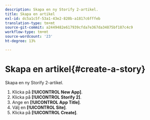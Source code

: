 ```yaml
---
description: Skapa en ny Storify 2-artikel.
title: Skapa en artikel
exl-id: dc5a1c5f-53a1-43e2-820b-a1817c6fffeb
translation-type: tm+mt
source-git-commit: a2449482e617939cfda7e367da34875bf187c4c9
workflow-type: tm+mt
source-wordcount: '23'
ht-degree: 13%

---
```


# Skapa en artikel{#create-a-story}

Skapa en ny Storify 2-artikel.

1. Klicka på **[!UICONTROL New App]**.
1. Klicka på **[!UICONTROL Storify 2]**.
1. Ange en **[!UICONTROL App Title]**.
1. Välj en **[!UICONTROL Site]**.
1. Klicka på **[!UICONTROL Create]**.
